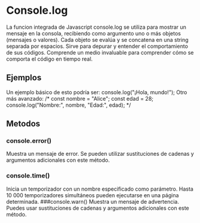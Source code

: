 # Console.log
La funcion integrada de Javascript console.log se utiliza para mostrar un mensaje en la consola, recibiendo como argumento uno o más objetos (mensajes o valores). Cada objeto se evalúa y se concatena en una string separada por espacios. Sirve para depurar y entender el comportamiento de sus códigos. Comprende un medio invaluable para comprender cómo se comporta el código en tiempo real.
## Ejemplos
Un ejemplo básico de esto podría ser: console.log("¡Hola, mundo!");
Otro más avanzado: /* const nombre = "Alice"; 
                   const edad = 28;
                  console.log("Nombre:", nombre, "Edad:", edad); */
## Metodos
### console.error()
Muestra un mensaje de error. Se pueden utilizar sustituciones de cadenas y argumentos adicionales con este método.
### console.time()
Inicia un temporizador con un nombre especificado como parámetro. Hasta 10 000 temporizadores simultáneos pueden ejecutarse en una página determinada.
###console.warn()
Muestra un mensaje de advertencia. Puedes usar sustituciones de cadenas y argumentos adicionales con este método.

